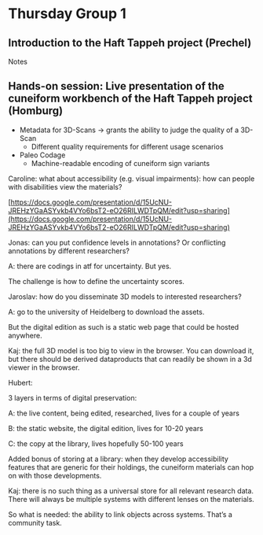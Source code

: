 # Thursday Group 1

## Introduction to the Haft Tappeh project (Prechel)

Notes


## Hands-on session: Live presentation of the cuneiform workbench of the Haft Tappeh project (Homburg)



* Metadata for 3D-Scans -> grants the ability to judge the quality of a 3D-Scan
    * Different quality requirements for different usage scenarios 
* Paleo Codage
    * Machine-readable encoding of cuneiform sign variants

Caroline: what about accessibility (e.g. visual impairments): how can people with disabilities view the materials?

[https://docs.google.com/presentation/d/15UcNU-JREHzYGaASYvkb4VYo6bsT2-eO26RILWDTpQM/edit?usp=sharing](https://docs.google.com/presentation/d/15UcNU-JREHzYGaASYvkb4VYo6bsT2-eO26RILWDTpQM/edit?usp=sharing)

Jonas: can you put confidence levels in annotations? Or conflicting annotations by different researchers?

A: there are codings in atf for uncertainty. But yes.

The challenge is how to define the uncertainty scores.

Jaroslav: how do you disseminate 3D models to interested researchers?

A: go to the university of Heidelberg to download the assets.

But the digital edition as such is a static web page that could be hosted anywhere.

Kaj: the full 3D model is too big to view in the browser. You can download it, but there should be derived dataproducts that can readily be shown in a 3d viewer in the browser.

Hubert:

3 layers in terms of digital preservation:

A: the live content, being edited, researched, lives for a couple of years

B: the static website, the digital edition, lives for 10-20 years

C: the copy at the library, lives hopefully 50-100 years

Added bonus of storing at a library: when they develop accessibility features that are generic for their holdings, the cuneiform materials can hop on with those developments.

Kaj: there is no such thing as a universal store for all relevant research data. There will always be multiple systems with different lenses on the materials.

So what is needed: the ability to link objects across systems. That’s a community task.

